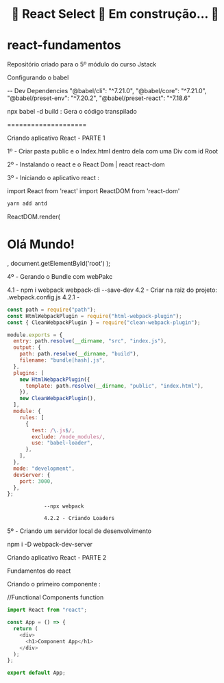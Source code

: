 <h1 align="center"> 
	🚧  React Select 🚀 Em construção...  🚧
</h1>

# react-fundamentos

Repositório criado para o 5º módulo do curso Jstack

Configurando o babel

-- Dev Dependencies
"@babel/cli": "^7.21.0",
"@babel/core": "^7.21.0",
"@babel/preset-env": "^7.20.2",
"@babel/preset-react": "^7.18.6"

npx babel -d build : Gera o código transpilado

====================

Criando aplicativo React - PARTE 1

1º - Criar pasta public e o Index.html dentro dela com uma Div com id Root

2º - Instalando o react e o React Dom | react react-dom

3º - Iniciando o aplicativo react :

import React from 'react'
import ReactDOM from 'react-dom'

```bash
yarn add antd
```

ReactDOM.render(

<h1 id="title">Olá Mundo!</h1>,
document.getElementById('root')
);

4º - Gerando o Bundle com webPakc

4.1 - npm i webpack webpack-cli --save-dev
4.2 - Criar na raiz do projeto: .webpack.config.js
4.2.1 -

```javascript
const path = require("path");
const HtmlWebpackPlugin = require("html-webpack-plugin");
const { CleanWebpackPlugin } = require("clean-webpack-plugin");

module.exports = {
  entry: path.resolve(__dirname, "src", "index.js"),
  output: {
    path: path.resolve(__dirname, "build"),
    filename: "bundle[hash].js",
  },
  plugins: [
    new HtmlWebpackPlugin({
      template: path.resolve(__dirname, "public", "index.html"),
    }),
    new CleanWebpackPlugin(),
  ],
  module: {
    rules: [
      {
        test: /\.js$/,
        exclude: /node_modules/,
        use: "babel-loader",
      },
    ],
  },
  mode: "development",
  devServer: {
    port: 3000,
  },
};
```

                --npx webpack

                4.2.2 - Criando Loaders

5º - Criando um servidor local de desenvolvimento

npm i -D webpack-dev-server

Criando aplicativo React - PARTE 2

Fundamentos do react

Criando o primeiro componente :

//Functional Components
function

```javascript
import React from "react";

const App = () => {
  return (
    <div>
      <h1>Component App</h1>
    </div>
  );
};

export default App;
```
